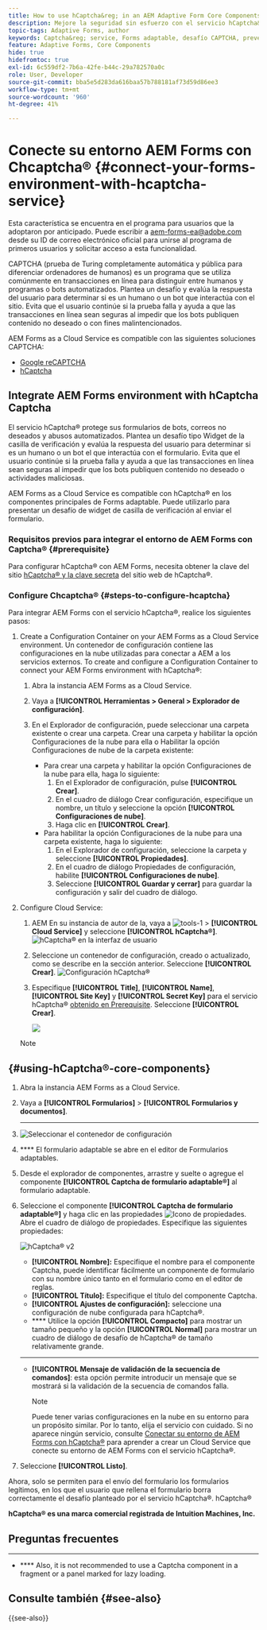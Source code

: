 ```yaml
---
title: How to use hCaptcha&reg; in an AEM Adaptive Form Core Components?
description: Mejore la seguridad sin esfuerzo con el servicio hCaptcha&reg;. Guía paso a paso en el interior
topic-tags: Adaptive Forms, author
keywords: Captcha&reg; service, Forms adaptable, desafío CAPTCHA, prevención de bots, componentes principales, seguridad de envío de formularios, prevención de spam de formularios
feature: Adaptive Forms, Core Components
hide: true
hidefromtoc: true
exl-id: 6c559df2-7b6a-42fe-b44c-29a782570a0c
role: User, Developer
source-git-commit: bba5e5d283da616baa57b788181af73d59d86ee3
workflow-type: tm+mt
source-wordcount: '960'
ht-degree: 41%

---
```


# Conecte su entorno AEM Forms con Chcaptcha® {#connect-your-forms-environment-with-hcaptcha-service}

<span class="preview"> Esta característica se encuentra en el programa para usuarios que la adoptaron por anticipado. Puede escribir a aem-forms-ea@adobe.com desde su ID de correo electrónico oficial para unirse al programa de primeros usuarios y solicitar acceso a esta funcionalidad. </span>

CAPTCHA (prueba de Turing completamente automática y pública para diferenciar ordenadores de humanos) es un programa que se utiliza comúnmente en transacciones en línea para distinguir entre humanos y programas o bots automatizados. Plantea un desafío y evalúa la respuesta del usuario para determinar si es un humano o un bot que interactúa con el sitio. Evita que el usuario continúe si la prueba falla y ayuda a que las transacciones en línea sean seguras al impedir que los bots publiquen contenido no deseado o con fines malintencionados.

AEM Forms as a Cloud Service es compatible con las siguientes soluciones CAPTCHA:

* [Google reCAPTCHA](/help/forms/captcha-adaptive-forms-core-components.md)
* [hCaptcha](/help/forms/integrate-adaptive-forms-hcaptcha-core-components.md)

## Integrate AEM Forms environment with hCaptcha Captcha

El servicio hCaptcha® protege sus formularios de bots, correos no deseados y abusos automatizados. Plantea un desafío tipo Widget de la casilla de verificación y evalúa la respuesta del usuario para determinar si es un humano o un bot el que interactúa con el formulario. Evita que el usuario continúe si la prueba falla y ayuda a que las transacciones en línea sean seguras al impedir que los bots publiquen contenido no deseado o actividades maliciosas.

AEM Forms as a Cloud Service es compatible con hCaptcha® en los componentes principales de Forms adaptable. Puede utilizarlo para presentar un desafío de widget de casilla de verificación al enviar el formulario.

<!-- ![hCaptcha&reg;](assets/hCaptcha&reg;-challenge.png)-->


### Requisitos previos para integrar el entorno de AEM Forms con Captcha® {#prerequisite}

Para configurar hCaptcha® con AEM Forms, necesita obtener la clave del sitio [hCaptcha® y la clave secreta](https://docs.hcaptcha.com/switch/#get-your-hcaptcha-sitekey-and-secret-key) del sitio web de hCaptcha®.

### Configure Chcaptcha® {#steps-to-configure-hcaptcha}

Para integrar AEM Forms con el servicio hCaptcha®, realice los siguientes pasos:

1. Create a Configuration Container on your AEM Forms as a Cloud Service environment. Un contenedor de configuración contiene las configuraciones en la nube utilizadas para conectar a AEM a los servicios externos. To create and configure a Configuration Container to connect your AEM Forms environment with hCaptcha®:
   1. Abra la instancia AEM Forms as a Cloud Service.
   1. Vaya a **[!UICONTROL Herramientas > General > Explorador de configuración]**.
   1. En el Explorador de configuración, puede seleccionar una carpeta existente o crear una carpeta. Crear una carpeta y habilitar la opción Configuraciones de la nube para ella o Habilitar la opción Configuraciones de nube de la carpeta existente:

      * Para crear una carpeta y habilitar la opción Configuraciones de la nube para ella, haga lo siguiente:
         1. En el Explorador de configuración, pulse **[!UICONTROL Crear]**.
         1. En el cuadro de diálogo Crear configuración, especifique un nombre, un título y seleccione la opción **[!UICONTROL Configuraciones de nube]**.
         1. Haga clic en **[!UICONTROL Crear]**.
      * Para habilitar la opción Configuraciones de la nube para una carpeta existente, haga lo siguiente:
         1. En el Explorador de configuración, seleccione la carpeta y seleccione **[!UICONTROL Propiedades]**.
         1. En el cuadro de diálogo Propiedades de configuración, habilite **[!UICONTROL Configuraciones de nube]**.
         1. Seleccione **[!UICONTROL Guardar y cerrar]** para guardar la configuración y salir del cuadro de diálogo.

1. Configure Cloud Service:
   1. AEM En su instancia de autor de la, vaya a ![tools-1](assets/tools-1.png) > **[!UICONTROL Cloud Service]** y seleccione **[!UICONTROL hCaptcha®]**.
      ![hCaptcha® en la interfaz de usuario](assets/hcaptcha-in-ui.png)
   1. Seleccione un contenedor de configuración, creado o actualizado, como se describe en la sección anterior. Seleccione **[!UICONTROL Crear]**.
      ![Configuración hCaptcha®](assets/config-hcaptcha.png)
   1. Especifique **[!UICONTROL Title]**, **[!UICONTROL Name]**, **[!UICONTROL Site Key]** y **[!UICONTROL Secret Key]** para el servicio hCaptcha® [obtenido en Prerequisite](#prerequisite). Seleccione **[!UICONTROL Crear]**.

      ![](assets/create-hcaptcha-config.png)

   >[!NOTE]
   > [](https://docs.hcaptcha.com/#add-the-hcaptcha-widget-to-your-webpage)[](https://docs.hcaptcha.com/#verify-the-user-response-server-side)

   [](https://experienceleague.adobe.com/en/docs/experience-manager-core-components/using/adaptive-forms/introduction)

## {#using-hCaptcha®-core-components}

1. Abra la instancia AEM Forms as a Cloud Service.
1. Vaya a **[!UICONTROL Formularios]** > **[!UICONTROL Formularios y documentos]**.
1. **** ********

   [](#connect-your-forms-environment-with-hcaptcha-service)

   ![Seleccionar el contenedor de configuración](/help/forms/assets/captcha-properties.png)

1. **** El formulario adaptable se abre en el editor de Formularios adaptables.
1. Desde el explorador de componentes, arrastre y suelte o agregue el componente **[!UICONTROL Captcha de formulario adaptable®]** al formulario adaptable.
1. Seleccione el componente **[!UICONTROL Captcha de formulario adaptable®]** y haga clic en las propiedades ![Icono de propiedades](assets/configure-icon.svg). Abre el cuadro de diálogo de propiedades. Especifique las siguientes propiedades:

   ![hCaptcha® v2](assets/config-hcaptcha-v2.png)

   * **[!UICONTROL Nombre]:** Especifique el nombre para el componente Captcha, puede identificar fácilmente un componente de formulario con su nombre único tanto en el formulario como en el editor de reglas.
   * **[!UICONTROL Título]:** Especifique el título del componente Captcha.
   * **[!UICONTROL Ajustes de configuración]:** seleccione una configuración de nube configurada para hCaptcha®.
   * **** Utilice la opción **[!UICONTROL Compacto]** para mostrar un tamaño pequeño y la opción **[!UICONTROL Normal]** para mostrar un cuadro de diálogo de desafío de hCaptcha® de tamaño relativamente grande.<!-- or **[!UICONTROL Invisible]** to validate hCaptcha&reg; without explicitly rendering the checkbox widget on the user interface. -->
   * ****
   * **[!UICONTROL Mensaje de validación de la secuencia de comandos]**: esta opción permite introducir un mensaje que se mostrará si la validación de la secuencia de comandos falla.
     >[!NOTE]
     >Puede tener varias configuraciones en la nube en su entorno para un propósito similar. Por lo tanto, elija el servicio con cuidado. Si no aparece ningún servicio, consulte [Conectar su entorno de AEM Forms con hCaptcha®](#connect-your-forms-environment-with-hcaptcha-service) para aprender a crear un Cloud Service que conecte su entorno de AEM Forms con el servicio hCaptcha®.
     <!--* **Error Message:** Provide the error message to display to the user when the Captcha submission fails.-->

1. Seleccione **[!UICONTROL Listo]**.


Ahora, solo se permiten para el envío del formulario los formularios legítimos, en los que el usuario que rellena el formulario borra correctamente el desafío planteado por el servicio hCaptcha®. hCaptcha®

**hCaptcha® es una marca comercial registrada de Intuition Machines, Inc.**


## Preguntas frecuentes

* ****
* **** Also, it is not recommended to use a Captcha component in a fragment or a panel marked for lazy loading.

## Consulte también {#see-also}

{{see-also}}
